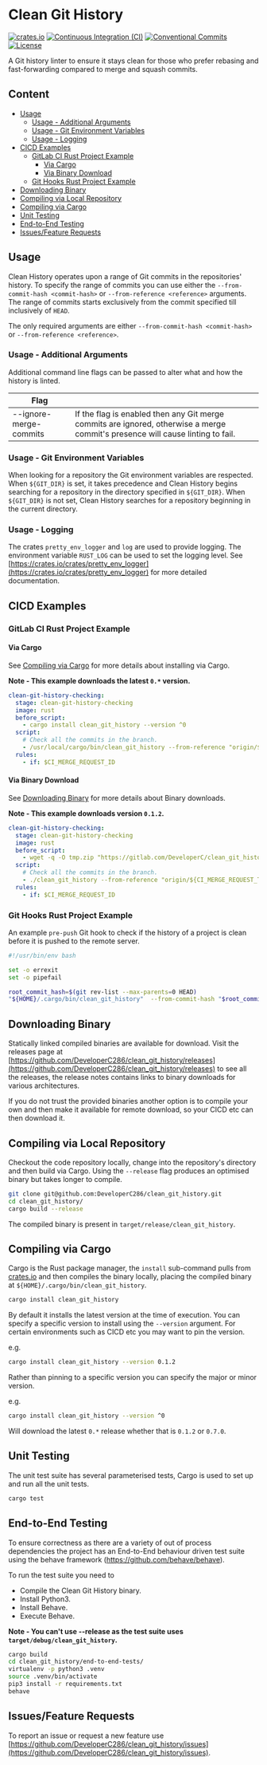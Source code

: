 # Clean Git History
[![crates.io](https://img.shields.io/crates/v/clean_git_history)](https://crates.io/crates/clean_git_history)
[![Continuous Integration (CI)](https://github.com/DeveloperC286/clean_git_history/actions/workflows/continuous-integration.yml/badge.svg)](https://github.com/DeveloperC286/clean_git_history/actions/workflows/continuous-integration.yml)
[![Conventional Commits](https://img.shields.io/badge/Conventional%20Commits-1.0.0-yellow.svg)](https://conventionalcommits.org)
[![License](https://img.shields.io/badge/License-AGPLv3-blue.svg)](https://www.gnu.org/licenses/agpl-3.0)


A Git history linter to ensure it stays clean for those who prefer rebasing and fast-forwarding compared to merge and squash commits.


## Content
 * [Usage](#usage)
   + [Usage - Additional Arguments](#usage-additional-arguments)
   + [Usage - Git Environment Variables](#usage-git-environment-variables)
   + [Usage - Logging](#usage-logging)
 * [CICD Examples](#cicd-examples)
   + [GitLab CI Rust Project Example](#gitlab-ci-rust-project-example)
     + [Via Cargo](#via-cargo)
     + [Via Binary Download](#via-binary-download)
   + [Git Hooks Rust Project Example](#git-hooks-rust-project-example)
 * [Downloading Binary](#downloading-binary)
 * [Compiling via Local Repository](#compiling-via-local-repository)
 * [Compiling via Cargo](#compiling-via-cargo)
 * [Unit Testing](#unit-testing)
 * [End-to-End Testing](#end-to-end-testing)
 * [Issues/Feature Requests](#issuesfeature-requests)


## Usage
Clean History operates upon a range of Git commits in the repositories' history.
To specify the range of commits you can use either the `--from-commit-hash <commit-hash>` or `--from-reference <reference>` arguments.
The range of commits starts exclusively from the commit specified till inclusively of `HEAD`.

The only required arguments are either `--from-commit-hash <commit-hash>` or `--from-reference <reference>`.


### Usage - Additional Arguments
Additional command line flags can be passed to alter what and how the history is linted.

| Flag                      | |
|---------------------------|-|
| --ignore-merge-commits | If the flag is enabled then any Git merge commits are ignored, otherwise a merge commit's presence will cause linting to fail. |


### Usage - Git Environment Variables
When looking for a repository the Git environment variables are respected.
When `${GIT_DIR}` is set, it takes precedence and Clean History begins searching for a repository in the directory specified in `${GIT_DIR}`.
When `${GIT_DIR}` is not set, Clean History searches for a repository beginning in the current directory.


### Usage - Logging
The crates `pretty_env_logger` and `log` are used to provide logging.
The environment variable `RUST_LOG` can be used to set the logging level.
See [https://crates.io/crates/pretty_env_logger](https://crates.io/crates/pretty_env_logger) for more detailed documentation.


## CICD Examples
### GitLab CI Rust Project Example
#### Via Cargo
See [Compiling via Cargo](#compiling-via-cargo) for more details about installing via Cargo.

__Note - This example downloads the latest `0.*` version.__

```yaml
clean-git-history-checking:
  stage: clean-git-history-checking
  image: rust
  before_script:
    - cargo install clean_git_history --version ^0
  script:
    # Check all the commits in the branch.
    - /usr/local/cargo/bin/clean_git_history --from-reference "origin/${CI_MERGE_REQUEST_TARGET_BRANCH_NAME}"
  rules:
    - if: $CI_MERGE_REQUEST_ID
```


#### Via Binary Download
See [Downloading Binary](#downloading-binary) for more details about Binary downloads.

__Note - This example downloads version `0.1.2`.__
```yaml
clean-git-history-checking:
  stage: clean-git-history-checking
  image: rust
  before_script:
    - wget -q -O tmp.zip "https://gitlab.com/DeveloperC/clean_git_history/-/jobs/artifacts/bin-0.1.2-recompiling/download?job=release-binary-compiling-x86_64-linux-musl" && unzip tmp.zip && rm tmp.zip
  script:
    # Check all the commits in the branch.
    - ./clean_git_history --from-reference "origin/${CI_MERGE_REQUEST_TARGET_BRANCH_NAME}"
  rules:
    - if: $CI_MERGE_REQUEST_ID
```


### Git Hooks Rust Project Example
An example `pre-push` Git hook to check if the history of a project is clean before it is pushed to the remote server.

```sh
#!/usr/bin/env bash

set -o errexit
set -o pipefail

root_commit_hash=$(git rev-list --max-parents=0 HEAD)
"${HOME}/.cargo/bin/clean_git_history"  --from-commit-hash "$root_commit_hash"
```


## Downloading Binary
Statically linked compiled binaries are available for download.
Visit the releases page at [https://github.com/DeveloperC286/clean_git_history/releases](https://github.com/DeveloperC286/clean_git_history/releases) to see all the releases, the release notes contains links to binary downloads for various architectures.

If you do not trust the provided binaries another option is to compile your own and then make it available for remote download, so your CICD etc can then download it.


## Compiling via Local Repository
Checkout the code repository locally, change into the repository's directory and then build via Cargo.
Using the `--release` flag produces an optimised binary but takes longer to compile.

```sh
git clone git@github.com:DeveloperC286/clean_git_history.git
cd clean_git_history/
cargo build --release
```

The compiled binary is present in `target/release/clean_git_history`.


## Compiling via Cargo
Cargo is the Rust package manager, the `install` sub-command pulls from [crates.io](https://crates.io/crates/clean_git_history) and then compiles the binary locally, placing the compiled binary at `${HOME}/.cargo/bin/clean_git_history`.

```sh
cargo install clean_git_history
```

By default it installs the latest version at the time of execution.
You can specify a specific version to install using the `--version` argument.
For certain environments such as CICD etc you may want to pin the version.

e.g.

```sh
cargo install clean_git_history --version 0.1.2
```

Rather than pinning to a specific version you can specify the major or minor version.

e.g.

```sh
cargo install clean_git_history --version ^0
```

Will download the latest `0.*` release whether that is `0.1.2` or `0.7.0`.


## Unit Testing
The unit test suite has several parameterised tests, Cargo is used to set up and run all the unit tests.

```sh
cargo test
```


## End-to-End Testing
To ensure correctness as there are a variety of out of process dependencies the project has an End-to-End behaviour driven test suite using the behave framework (https://github.com/behave/behave).

To run the test suite you need to
 - Compile the Clean Git History binary.
 - Install Python3.
 - Install Behave.
 - Execute Behave.


__Note - You can't use --release as the test suite uses `target/debug/clean_git_history`.__

```sh
cargo build
cd clean_git_history/end-to-end-tests/
virtualenv -p python3 .venv
source .venv/bin/activate
pip3 install -r requirements.txt
behave
```


## Issues/Feature Requests
To report an issue or request a new feature use [https://github.com/DeveloperC286/clean_git_history/issues](https://github.com/DeveloperC286/clean_git_history/issues).
